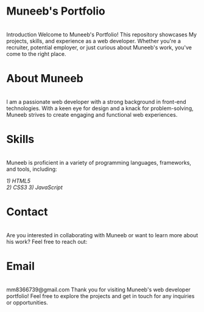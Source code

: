 
<h1>Muneeb's Portfolio</h1><br>
Introduction
Welcome to Muneeb's Portfolio! This repository showcases My projects, skills, and experience as a web developer. Whether you're a recruiter, potential employer, or just curious about Muneeb's work, you've come to the right place.

<h1>About Muneeb</h1><br>
I am a passionate web developer with a strong background in front-end technologies. With a keen eye for design and a knack for problem-solving, Muneeb strives to create engaging and functional web experiences.

<h1>Skills</h1><br>
Muneeb is proficient in a variety of programming languages, frameworks, and tools, including:

<i>1) HTML5</i><br>
<i>2) CSS3</i>
<i>3) JavaScript</i>

<h1>Contact</h1><br>
Are you interested in collaborating with Muneeb or want to learn more about his work? Feel free to reach out:

<h1>Email</h1><br>
mm8366739@gmail.com
Thank you for visiting Muneeb's web developer portfolio! Feel free to explore the projects and get in touch for any inquiries or opportunities.
